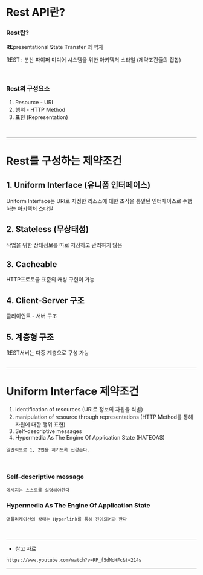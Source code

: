 # Rest API란?

### Rest란?

**RE**presentational **S**tate **T**ransfer 의 약자
<br>

REST : 분산 파이퍼 미디어 시스템을 위한 아키텍처 스타일 (제약조건들의 집합)

<br>

### Rest의 구성요소
1. Resource - URI
2. 행위 - HTTP Method
3. 표현 (Representation)

<br>

<hr>

# Rest를 구성하는 제약조건

## 1. **Uniform Interface (유니폼 인터페이스)**
Uniform Interface는 URI로 지정한 리소스에 대한 조작을 통일된 인터페이스로 수행하는 아키텍처 스타일
<br>

## 2. Stateless (무상태성)
작업을 위한 상태정보를 따로 저장하고 관리하지 않음
<br>

## 3. Cacheable 
HTTP프로토콜 표준의 캐싱 구현이 가능
<br>

## 4. Client-Server 구조
클리이언트 - 서버 구조
<br>

## 5. 계층형 구조
REST서버는 다중 계층으로 구성 가능
<br>
<br>

<hr>

# Uniform Interface 제약조건

1. identification of resources (URI로 정보의 자원을 식별)
2. manipulation of resource through representations (HTTP Method를 통해 자원에 대한 행위 표현)
3. Self-descriptive messages
4. Hypermedia As The Engine Of Application State (HATEOAS)

`일반적으로 1, 2번을 지키도록 신경쓴다.`

<br>

### Self-descriptive message

`메시지는 스스로를 설명해야한다`

### Hypermedia As The Engine Of Application State

`애플리케이션의 상태는 Hyperlink를 통해 전이되어야 한다`

<br>

<hr>

* 참고 자료

`https://www.youtube.com/watch?v=RP_f5dMoHFc&t=214s`

<hr>